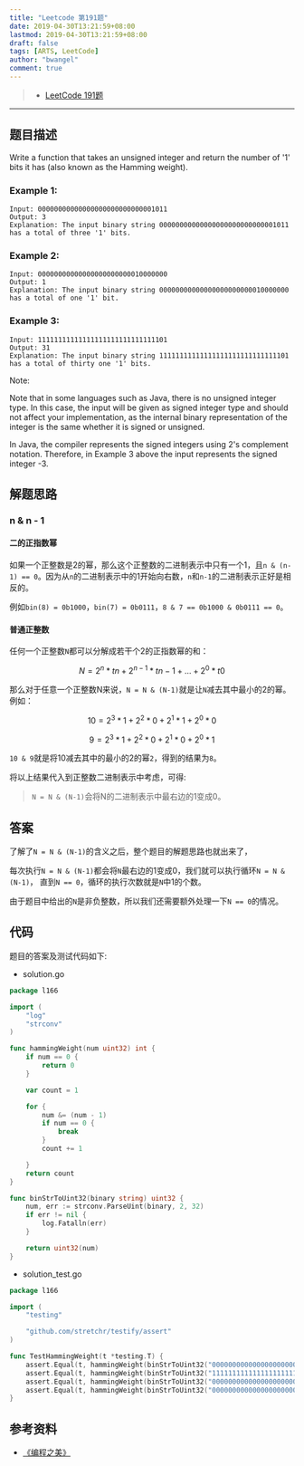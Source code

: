 ```yaml
---
title: "Leetcode 第191题"
date: 2019-04-30T13:21:59+08:00
lastmod: 2019-04-30T13:21:59+08:00
draft: false
tags: [ARTS, LeetCode]
author: "bwangel"
comment: true
---
```


> + [LeetCode 191题](https://leetcode.com/problems/number-of-1-bits/)

<!--more-->
---

## 题目描述

Write a function that takes an unsigned integer and return the number of '1' bits it has (also known as the Hamming weight).

### Example 1:

```
Input: 00000000000000000000000000001011
Output: 3
Explanation: The input binary string 00000000000000000000000000001011 has a total of three '1' bits.
```

### Example 2:

```
Input: 00000000000000000000000010000000
Output: 1
Explanation: The input binary string 00000000000000000000000010000000 has a total of one '1' bit.
```

### Example 3:

```
Input: 11111111111111111111111111111101
Output: 31
Explanation: The input binary string 11111111111111111111111111111101 has a total of thirty one '1' bits.
```

Note:

Note that in some languages such as Java, there is no unsigned integer type. In this case, the input will be given as signed integer type and should not affect your implementation, as the internal binary representation of the integer is the same whether it is signed or unsigned.

In Java, the compiler represents the signed integers using 2's complement notation. Therefore, in Example 3 above the input represents the signed integer -3.

## 解题思路

### n & n - 1

#### 二的正指数幂

如果一个正整数是2的幂，那么这个正整数的二进制表示中只有一个1，且`n & (n-1) == 0`。因为从`n`的二进制表示中的1开始向右数，`n`和`n-1`的二进制表示正好是相反的。

例如`bin(8) = 0b1000`，`bin(7) = 0b0111`，`8 & 7 == 0b1000 & 0b0111 == 0`。

#### 普通正整数

任何一个正整数`N`都可以分解成若干个2的正指数幂的和：

$$
  N = 2^n*tn + 2^{n-1}*t{n-1} + ... + 2^0*t0
$$

那么对于任意一个正整数N来说，`N = N & (N-1)`就是让`N`减去其中最小的2的幂。例如：

$$
10 = 2^3 * 1 + 2^2 * 0 + 2^1 * 1 + 2^0 * 0
$$

$$
9 = 2^3 * 1 + 2^2 * 0 + 2^1 * 0 + 2^0 * 1
$$

`10 & 9`就是将10减去其中的最小的2的幂`2`，得到的结果为`8`。

将以上结果代入到正整数二进制表示中考虑，可得:

> `N = N & (N-1)`会将N的二进制表示中最右边的1变成0。

## 答案

了解了`N = N & (N-1)`的含义之后，整个题目的解题思路也就出来了，

每次执行`N = N & (N-1)`都会将`N`最右边的1变成0，我们就可以执行循环`N = N & (N-1)`，
直到`N == 0`，循环的执行次数就是`N`中1的个数。

由于题目中给出的`N`是非负整数，所以我们还需要额外处理一下`N == 0`的情况。

## 代码

题目的答案及测试代码如下:

+ solution.go

```go
package l166

import (
	"log"
	"strconv"
)

func hammingWeight(num uint32) int {
	if num == 0 {
		return 0
	}

	var count = 1

	for {
		num &= (num - 1)
		if num == 0 {
			break
		}
		count += 1

	}
	return count
}

func binStrToUint32(binary string) uint32 {
	num, err := strconv.ParseUint(binary, 2, 32)
	if err != nil {
		log.Fatalln(err)
	}

	return uint32(num)
}
```

+ solution_test.go

```go
package l166

import (
	"testing"

	"github.com/stretchr/testify/assert"
)

func TestHammingWeight(t *testing.T) {
	assert.Equal(t, hammingWeight(binStrToUint32("00000000000000000000000000001011")), 3)
	assert.Equal(t, hammingWeight(binStrToUint32("11111111111111111111111111111101")), 31)
	assert.Equal(t, hammingWeight(binStrToUint32("00000000000000000000000010000000")), 1)
	assert.Equal(t, hammingWeight(binStrToUint32("00000000000000000000000000000000")), 0)
}
```

## 参考资料

+ [《编程之美》](https://book.douban.com/subject/3004255/)
